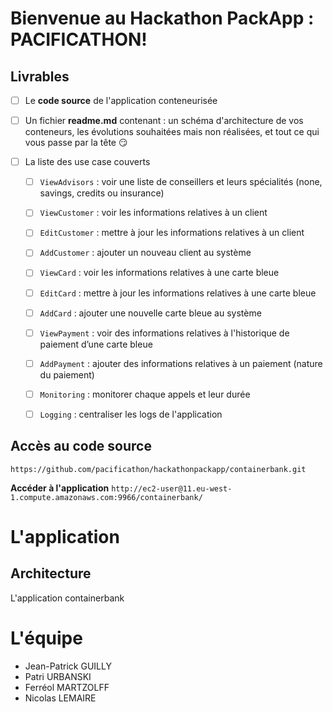 # Bienvenue au Hackathon PackApp : PACIFICATHON!


## Livrables

- [ ] Le **code source** de l'application conteneurisée
- [ ] Un fichier **readme.md** contenant : un schéma d'architecture de vos conteneurs, les évolutions souhaitées mais non réalisées, et tout ce qui vous passe par la tête :smirk:
- [ ] La liste des use case couverts

	- [ ] `ViewAdvisors` : voir une liste de conseillers et leurs spécialités (none, savings, credits ou insurance)<br/>
	- [ ] `ViewCustomer` : voir les informations relatives à un client<br/>
	- [ ] `EditCustomer` : mettre à jour les informations relatives à un client<br/>
	- [ ] `AddCustomer` : ajouter un nouveau client au système<br/>
	- [ ] `ViewCard` : voir les informations relatives à une carte bleue<br/>
	- [ ] `EditCard` : mettre à jour les informations relatives à une carte bleue<br/>
	- [ ] `AddCard` : ajouter une nouvelle carte bleue au système<br/>
	- [ ] `ViewPayment` : voir des informations relatives à l'historique de paiement d’une carte bleue<br/>
	- [ ] `AddPayment` : ajouter des informations relatives à un paiement (nature du paiement)<br/>
	- [ ] `Monitoring` : monitorer chaque appels et leur durée<br/>
	- [ ] `Logging` : centraliser les logs de l'application


## Accès au code source

```
https://github.com/pacificathon/hackathonpackapp/containerbank.git

```
**Accéder à l'application** 
`http://ec2-user@11.eu-west-1.compute.amazonaws.com:9966/containerbank/`


# L'application

## Architecture

L'application containerbank 






# L'équipe 
- Jean-Patrick GUILLY 
- Patri URBANSKI
- Ferréol MARTZOLFF
- Nicolas LEMAIRE
